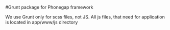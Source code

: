 #Grunt package for Phonegap framework

We use Grunt only for scss files, not JS. All js files, that need for application is located in app/www/js directory